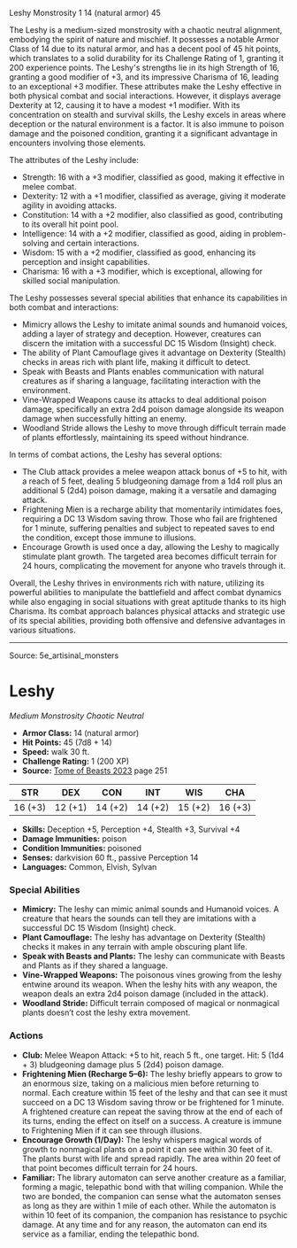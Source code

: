 <MonsterName/>Leshy</MonsterName>
<CreatureType/>Monstrosity</CreatureType>
<CR/>1</CR>
<AC/>14 (natural armor)</AC>
<HP/>45</HP>
<summary>The Leshy is a medium-sized monstrosity with a chaotic neutral alignment, embodying the spirit of nature and mischief. It possesses a notable Armor Class of 14 due to its natural armor, and has a decent pool of 45 hit points, which translates to a solid durability for its Challenge Rating of 1, granting it 200 experience points. The Leshy's strengths lie in its high Strength of 16, granting a good modifier of +3, and its impressive Charisma of 16, leading to an exceptional +3 modifier. These attributes make the Leshy effective in both physical combat and social interactions. However, it displays average Dexterity at 12, causing it to have a modest +1 modifier. With its concentration on stealth and survival skills, the Leshy excels in areas where deception or the natural environment is a factor. It is also immune to poison damage and the poisoned condition, granting it a significant advantage in encounters involving those elements.</summary>

<detail>

The attributes of the Leshy include:
- Strength: 16 with a +3 modifier, classified as good, making it effective in melee combat.
- Dexterity: 12 with a +1 modifier, classified as average, giving it moderate agility in avoiding attacks.
- Constitution: 14 with a +2 modifier, also classified as good, contributing to its overall hit point pool.
- Intelligence: 14 with a +2 modifier, classified as good, aiding in problem-solving and certain interactions.
- Wisdom: 15 with a +2 modifier, classified as good, enhancing its perception and insight capabilities.
- Charisma: 16 with a +3 modifier, which is exceptional, allowing for skilled social manipulation.

The Leshy possesses several special abilities that enhance its capabilities in both combat and interactions:
- Mimicry allows the Leshy to imitate animal sounds and humanoid voices, adding a layer of strategy and deception. However, creatures can discern the imitation with a successful DC 15 Wisdom (Insight) check.
- The ability of Plant Camouflage gives it advantage on Dexterity (Stealth) checks in areas rich with plant life, making it difficult to detect.
- Speak with Beasts and Plants enables communication with natural creatures as if sharing a language, facilitating interaction with the environment.
- Vine-Wrapped Weapons cause its attacks to deal additional poison damage, specifically an extra 2d4 poison damage alongside its weapon damage when successfully hitting an enemy.
- Woodland Stride allows the Leshy to move through difficult terrain made of plants effortlessly, maintaining its speed without hindrance.

In terms of combat actions, the Leshy has several options:
- The Club attack provides a melee weapon attack bonus of +5 to hit, with a reach of 5 feet, dealing 5 bludgeoning damage from a 1d4 roll plus an additional 5 (2d4) poison damage, making it a versatile and damaging attack.
- Frightening Mien is a recharge ability that momentarily intimidates foes, requiring a DC 13 Wisdom saving throw. Those who fail are frightened for 1 minute, suffering penalties and subject to repeated saves to end the condition, except those immune to illusions.
- Encourage Growth is used once a day, allowing the Leshy to magically stimulate plant growth. The targeted area becomes difficult terrain for 24 hours, complicating the movement for anyone who travels through it.

Overall, the Leshy thrives in environments rich with nature, utilizing its powerful abilities to manipulate the battlefield and affect combat dynamics while also engaging in social situations with great aptitude thanks to its high Charisma. Its combat approach balances physical attacks and strategic use of its special abilities, providing both offensive and defensive advantages in various situations.</detail>



---

Source: 5e_artisinal_monsters

# Leshy

*Medium* *Monstrosity* *Chaotic Neutral*

- **Armor Class:** 14 (natural armor)
- **Hit Points:** 45 (7d8 + 14)
- **Speed:** walk 30 ft.
- **Challenge Rating:** 1 (200 XP)
- **Source:** [Tome of Beasts 2023](https://koboldpress.com/kpstore/product/tome-of-beasts-1-2023-edition/) page 251

| STR | DEX | CON | INT | WIS | CHA |
| --- | --- | --- | --- | --- | --- |
| 16 (+3) | 12 (+1) | 14 (+2) | 14 (+2) | 15 (+2) | 16 (+3) |

- **Skills:** Deception +5, Perception +4, Stealth +3, Survival +4
- **Damage Immunities:** poison
- **Condition Immunities:** poisoned
- **Senses:** darkvision 60 ft., passive Perception 14
- **Languages:** Common, Elvish, Sylvan

### Special Abilities

- **Mimicry:** The leshy can mimic animal sounds and Humanoid voices. A creature that hears the sounds can tell they are imitations with a successful DC 15 Wisdom (Insight) check.
- **Plant Camouflage:** The leshy has advantage on Dexterity (Stealth) checks it makes in any terrain with ample obscuring plant life.
- **Speak with Beasts and Plants:** The leshy can communicate with Beasts and Plants as if they shared a language.
- **Vine-Wrapped Weapons:** The poisonous vines growing from the leshy entwine around its weapon. When the leshy hits with any weapon, the weapon deals an extra 2d4 poison damage (included in the attack).
- **Woodland Stride:** Difficult terrain composed of magical or nonmagical plants doesn’t cost the leshy extra movement.

### Actions

- **Club:** Melee Weapon Attack: +5 to hit, reach 5 ft., one target. Hit: 5 (1d4 + 3) bludgeoning damage plus 5 (2d4) poison damage.
- **Frightening Mien (Recharge 5–6):** The leshy briefly appears to grow to an enormous size, taking on a malicious mien before returning to normal. Each creature within 15 feet of the leshy and that can see it must succeed on a DC 13 Wisdom saving throw or be frightened for 1 minute. A frightened creature can repeat the saving throw at the end of each of its turns, ending the effect on itself on a success. A creature is immune to Frightening Mien if it can see through illusions.
- **Encourage Growth (1/Day):** The leshy whispers magical words of growth to nonmagical plants on a point it can see within 30 feet of it. The plants burst with life and spread rapidly. The area within 20 feet of that point becomes difficult terrain for 24 hours.
- **Familiar:** The library automaton can serve another creature as a familiar, forming a magic, telepathic bond with that willing companion. While the two are bonded, the companion can sense what the automaton senses as long as they are within 1 mile of each other. While the automaton is within 10 feet of its companion, the companion has resistance to psychic damage. At any time and for any reason, the automaton can end its service as a familiar, ending the telepathic bond.



